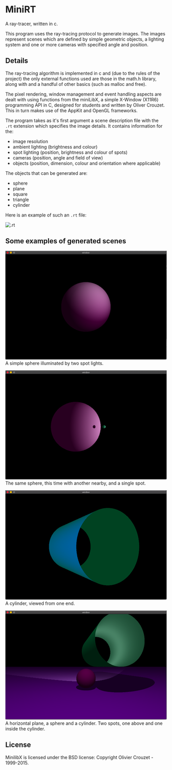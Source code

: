 # MiniRT

A ray-tracer, written in c.

This program uses the ray-tracing protocol to generate images. The images represent scenes which are defined by simple geometric objects, a lighting system and one or more cameras with specified angle and position.

## Details

The ray-tracing algorithm is implemented in c and (due to the rules of the project) the only external functions used are those in the math.h library, along with and a handful of other basics (such as malloc and free).

The pixel rendering, window management and event handling aspects are dealt with using functions from the miniLibX, a simple X-Window (X11R6) programming API in C, designed for students and written by Oliver Crouzet. This in turn makes use of the AppKit and OpenGL frameworks.

The program takes as it's first argument a scene description file with the ```.rt``` extension which specifies the image details. It contains information for the:

* image resolution
* ambient lighting (brightness and colour)
* spot lighting (position, brightness and colour of spots)
* cameras (position, angle and field of view)
* objects (position, dimension, colour and orientation where applicable)

The objects that can be generated are:

* sphere
* plane
* square
* triangle
* cylinder

Here is an example of such an ```.rt``` file:

![.rt](scene.rt)

## Some examples of generated scenes

![](sphere.png)
A simple sphere illuminated by two spot lights.


![](planet.png)
The same sphere, this time with another nearby, and a single spot.


![](cylinder.png)
A cylinder, viewed from one end.


![](sphere-cylinder-plane.png)
A horizontal plane, a sphere and a cylinder. Two spots, one above and one inside the cylinder.

## License

MinilibX is licensed under the BSD license: Copyright Olivier Crouzet - 1999-2015.
